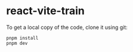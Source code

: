 # react-vite-train

To get a local copy of the code, clone it using git:

```
pnpm install
pnpm dev
```
